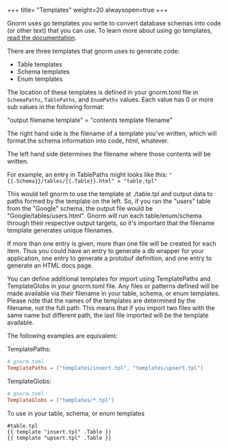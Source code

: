 +++
title= "Templates"
weight=20
alwaysopen=true
+++

Gnorm uses go templates you write to convert database schemas into code (or
other text) that you can use.  To learn more about using go templates, [read the
documentation](https://golang.org/pkg/text/template/).

There are three templates that gnorm uses to generate code: 

- Table templates
- Schema templates
- Enum templates

The location of these templates is defined in your gnorm.toml file in
`SchemaPaths`, `TablePaths`, and `EnumPaths` values.  Each value has 0 or more sub
values in the following format:

"output filename template" = "contents template filename"

The right hand side is the filename of a template you've written, which will
format the schema information into code, html, whatever. 

The left hand side determines the filename where those contents will be written.

For example, an entry in TablePaths might looks like this:
`"{{.Schema}}/tables/{{.Table}}.html" = "table.tpl"`

This would tell gnorm to use the template at ./table.tpl and output data to
paths formed by the template on the left.  So, if you ran the "users" table from
the "Google" schema, the output file would be "Google/tables/users.html".  Gnorm
will run each table/enum/schema through their respective output targets, so it's
important that the filename template generates unique filenames.

If more than one entry is given, more than one file will be created for each
item.  Thus you could have an entry to generate a db wrapper for your
application, one entry to generate a protobuf definition, and one entry to
generate an HTML docs page.

You can define additional templates for import using TemplatePaths and
TemplateGlobs in your gnorm.toml file. Any files or patterns defined will be
made available via their filename in your table, schema, or enum templates.
Please note that the names of the templates are determined by the filename,
not the full path. This means that if you import two files with the same name
but different path, the last file imported will be the template available.

The following examples are equivalent:

TemplatePaths:
```toml
# gnorm.toml
TemplatePaths = ["templates/insert.tpl", "templates/upsert.tpl"]
```

TemplateGlobs:
```toml
# gnorm.toml
TemplateGlobs = ["templates/*.tpl"]
```

To use in your table, schema, or enum templates
```gotemplate
#table.tpl
{{ template "insert.tpl" .Table }}
{{ template "upsert.tpl" .Table }}
```

